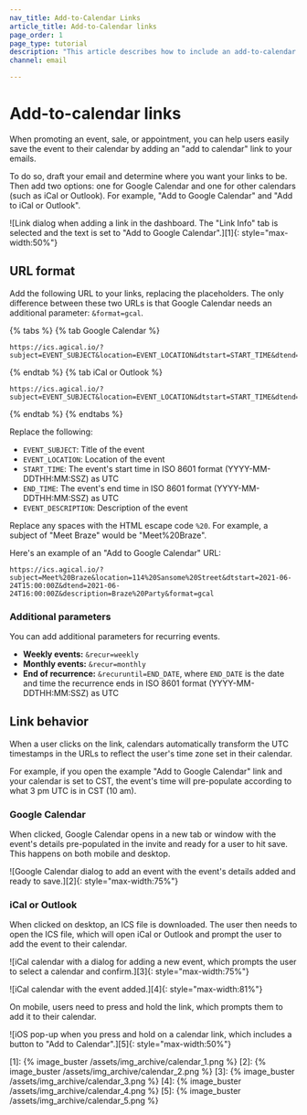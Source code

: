 ```yaml
---
nav_title: Add-to-Calendar Links
article_title: Add-to-Calendar links
page_order: 1
page_type: tutorial
description: "This article describes how to include an add-to-calendar link in your email campaigns."
channel: email

---
```


# Add-to-calendar links

When promoting an event, sale, or appointment, you can help users easily save the event to their calendar by adding an "add to calendar" link to your emails.

To do so, draft your email and determine where you want your links to be. Then add two options: one for Google Calendar and one for other calendars (such as iCal or Outlook). For example, "Add to Google Calendar" and "Add to iCal or Outlook".

![Link dialog when adding a link in the dashboard. The "Link Info" tab is selected and the text is set to "Add to Google Calendar".][1]{: style="max-width:50%"}

## URL format

Add the following URL to your links, replacing the placeholders. The only difference between these two URLs is that Google Calendar needs an additional parameter: `&format=gcal`.

{% tabs %}
{% tab Google Calendar %}

```
https://ics.agical.io/?subject=EVENT_SUBJECT&location=EVENT_LOCATION&dtstart=START_TIME&dtend=END_TIME&description=EVENT_DESCRIPTION&format=gcal
```

{% endtab %}
{% tab iCal or Outlook %}

```
https://ics.agical.io/?subject=EVENT_SUBJECT&location=EVENT_LOCATION&dtstart=START_TIME&dtend=END_TIME&description=EVENT_DESCRIPTION
```

{% endtab %}
{% endtabs %}

Replace the following:

- `EVENT_SUBJECT`: Title of the event
- `EVENT_LOCATION`: Location of the event
- `START_TIME`: The event's start time in ISO 8601 format (YYYY-MM-DDTHH:MM:SSZ) as UTC
- `END_TIME`: The event's end time in ISO 8601 format (YYYY-MM-DDTHH:MM:SSZ) as UTC
- `EVENT_DESCRIPTION`: Description of the event

Replace any spaces with the HTML escape code `%20`. For example, a subject of "Meet Braze" would be "Meet%20Braze".

Here's an example of an "Add to Google Calendar" URL:

```
https://ics.agical.io/?subject=Meet%20Braze&location=114%20Sansome%20Street&dtstart=2021-06-24T15:00:00Z&dtend=2021-06-24T16:00:00Z&description=Braze%20Party&format=gcal
```

### Additional parameters

You can add additional parameters for recurring events.

- **Weekly events:** `&recur=weekly`
- **Monthly events:** `&recur=monthly`
- **End of recurrence:** `&recuruntil=END_DATE`, where `END_DATE` is the date and time the recurrence ends in ISO 8601 format (YYYY-MM-DDTHH:MM:SSZ) as UTC

## Link behavior

When a user clicks on the link, calendars automatically transform the UTC timestamps in the URLs to reflect the user's time zone set in their calendar.

For example, if you open the example "Add to Google Calendar" link and your calendar is set to CST, the event's time will pre-populate according to what 3 pm UTC is in CST (10 am).

### Google Calendar

When clicked, Google Calendar opens in a new tab or window with the event's details pre-populated in the invite and ready for a user to hit save. This happens on both mobile and desktop.

![Google Calendar dialog to add an event with the event's details added and ready to save.][2]{: style="max-width:75%"}

### iCal or Outlook

When clicked on desktop, an ICS file is downloaded. The user then needs to open the ICS file, which will open iCal or Outlook and prompt the user to add the event to their calendar.

![iCal calendar with a dialog for adding a new event, which prompts the user to select a calendar and confirm.][3]{: style="max-width:75%"}

![iCal calendar with the event added.][4]{: style="max-width:81%"}

On mobile, users need to press and hold the link, which prompts them to add it to their calendar.

![iOS pop-up when you press and hold on a calendar link, which includes a button to "Add to Calendar".][5]{: style="max-width:50%"}


[1]: {% image_buster /assets/img_archive/calendar_1.png %}
[2]: {% image_buster /assets/img_archive/calendar_2.png %}
[3]: {% image_buster /assets/img_archive/calendar_3.png %}
[4]: {% image_buster /assets/img_archive/calendar_4.png %}
[5]: {% image_buster /assets/img_archive/calendar_5.png %}

